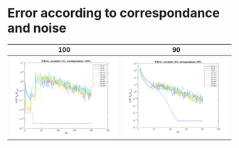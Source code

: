 # Error according to correspondance and noise

 100 | 90
:---:|:---:
![](Fig_err/eR1_1.png) | ![](Fig_err/eR1_2.png)
